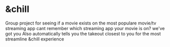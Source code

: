 # &chill
Group project for seeing if a movie exists on the most populare movie/tv streaming app
cant remember which streaming app your movie is on? we've got you
Also automatically tells you the takeout closest to you for the most streamline &chill experience
